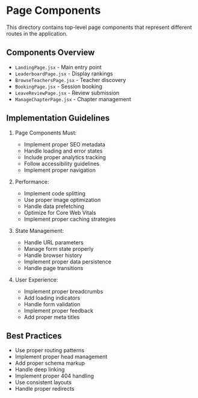 # Page Components

This directory contains top-level page components that represent different routes in the application.

## Components Overview

- `LandingPage.jsx` - Main entry point
- `LeaderboardPage.jsx` - Display rankings
- `BrowseTeachersPage.jsx` - Teacher discovery
- `BookingPage.jsx` - Session booking
- `LeaveReviewPage.jsx` - Review submission
- `ManageChapterPage.jsx` - Chapter management

## Implementation Guidelines

1. Page Components Must:

   - Implement proper SEO metadata
   - Handle loading and error states
   - Include proper analytics tracking
   - Follow accessibility guidelines
   - Implement proper navigation

2. Performance:

   - Implement code splitting
   - Use proper image optimization
   - Handle data prefetching
   - Optimize for Core Web Vitals
   - Implement proper caching strategies

3. State Management:

   - Handle URL parameters
   - Manage form state properly
   - Handle browser history
   - Implement proper data persistence
   - Handle page transitions

4. User Experience:
   - Implement proper breadcrumbs
   - Add loading indicators
   - Handle form validation
   - Implement proper feedback
   - Add proper meta titles

## Best Practices

- Use proper routing patterns
- Implement proper head management
- Add proper schema markup
- Handle deep linking
- Implement proper 404 handling
- Use consistent layouts
- Handle proper redirects
